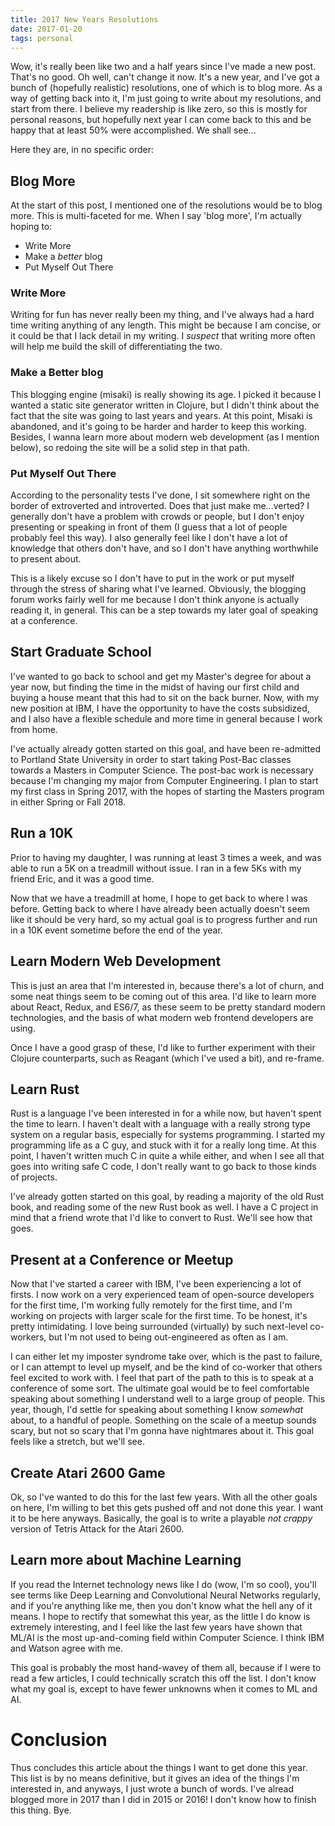 ```yaml
---
title: 2017 New Years Resolutions 
date: 2017-01-20 
tags: personal
---
```


Wow, it's really been like two and a half years since I've made a new post. That's no good. Oh well, can't change it now. It's a new year, and I've got a bunch of (hopefully realistic) resolutions, one of which is to blog more. As a way of getting back into it, I'm just going to write about my resolutions, and start from there. I believe my readership is like zero, so this is mostly for personal reasons, but hopefully next year I can come back to this and be happy that at least 50% were accomplished. We shall see...

Here they are, in no specific order:

## Blog More

At the start of this post, I mentioned one of the resolutions would be to blog more. This is multi-faceted for me. When I say 'blog more', I'm actually hoping to:

* Write More
* Make a *better* blog
* Put Myself Out There

<!-- more -->
### Write More

Writing for fun has never really been my thing, and I've always had a hard time writing anything of any length. This might be because I am concise, or it could be that I lack detail in my writing. I *suspect* that writing more often will help me build the skill of differentiating the two.

### Make a Better blog

This blogging engine (misaki) is really showing its age. I picked it because I wanted a static site generator written in Clojure, but I didn't think about the fact that the site was going to last years and years. At this point, Misaki is abandoned, and it's going to be harder and harder to keep this working. Besides, I wanna learn more about modern web development (as I mention below), so redoing the site will be a solid step in that path.

### Put Myself Out There

According to the personality tests I've done, I sit somewhere right on the border of extroverted and introverted. Does that just make me...verted? I generally don't have a problem with crowds or people, but I don't enjoy presenting or speaking in front of them (I guess that a lot of people probably feel this way). I also generally feel like I don't have a lot of knowledge that others don't have, and so I don't have anything worthwhile to present about.

This is a likely excuse so I don't have to put in the work or put myself through the stress of sharing what I've learned. Obviously, the blogging forum works fairly well for me because I don't think anyone is actually reading it, in general. This can be a step towards my later goal of speaking at a conference.

## Start Graduate School

I've wanted to go back to school and get my Master's degree for about a year now, but finding the time in the midst of having our first child and buying a house meant that this had to sit on the back burner. Now, with my new position at IBM, I have the opportunity to have the costs subsidized, and I also have a flexible schedule and more time in general because I work from home.

I've actually already gotten started on this goal, and have been re-admitted to Portland State University in order to start taking Post-Bac classes towards a Masters in Computer Science. The post-bac work is necessary because I'm changing my major from Computer Engineering. I plan to start my first class in Spring 2017, with the hopes of starting the Masters program in either Spring or Fall 2018.

## Run a 10K

Prior to having my daughter, I was running at least 3 times a week, and was able to run a 5K on a treadmill without issue. I ran in a few 5Ks with my friend Eric, and it was a good time.

Now that we have a treadmill at home, I hope to get back to where I was before. Getting back to where I have already been actually doesn't seem like it should be very hard, so my actual goal is to progress further and run in a 10K event sometime before the end of the year.

## Learn Modern Web Development

This is just an area that I'm interested in, because there's a lot of churn, and some neat things seem to be coming out of this area. I'd like to learn more about React, Redux, and ES6/7, as these seem to be pretty standard modern technologies, and the basis of what modern web frontend developers are using.

Once I have a good grasp of these, I'd like to further experiment with their Clojure counterparts, such as Reagant (which I've used a bit), and re-frame. 

## Learn Rust

Rust is a language I've been interested in for a while now, but haven't spent the time to learn. I haven't dealt with a language with a really strong type system on a regular basis, especially for systems programming. I started my programming life as a C guy, and stuck with it for a really long time. At this point, I haven't written much C in quite a while either, and when I see all that goes into writing safe C code, I don't really want to go back to those kinds of projects.

I've already gotten started on this goal, by reading a majority of the old Rust book, and reading some of the new Rust book as well. I have a C project in mind that a friend wrote that I'd like to convert to Rust. We'll see how that goes.

## Present at a Conference or Meetup

Now that I've started a career with IBM, I've been experiencing a lot of firsts. I now work on a very experienced team of open-source developers for the first time, I'm working fully remotely for the first time, and I'm working on projects with larger scale for the first time. To be honest, it's pretty intimidating. I love being surrounded (virtually) by such next-level co-workers, but I'm not used to being out-engineered as often as I am.

I can either let my imposter syndrome take over, which is the past to failure, or I can attempt to level up myself, and be the kind of co-worker that others feel excited to work with. I feel that part of the path to this is to speak at a conference of some sort. The ultimate goal would be to feel comfortable speaking about something I understand well to a large group of people. This year, though, I'd settle for speaking about something I know *somewhat* about, to a handful of people. Something on the scale of a meetup sounds scary, but not so scary that I'm gonna have nightmares about it. This goal feels like a stretch, but we'll see.

## Create Atari 2600 Game

Ok, so I've wanted to do this for the last few years. With all the other goals on here, I'm willing to bet this gets pushed off and not done this year. I want it to be here anyways. Basically, the goal is to write a playable *not crappy* version of Tetris Attack for the Atari 2600.

## Learn more about Machine Learning

If you read the Internet technology news like I do (wow, I'm so cool), you'll see terms like Deep Learning and Convolutional Neural Networks regularly, and if you're anything like me, then you don't know what the hell any of it means. I hope to rectify that somewhat this year, as the little I do know is extremely interesting, and I feel like the last few years have shown that ML/AI is the most up-and-coming field within Computer Science. I think IBM and Watson agree with me.

This goal is probably the most hand-wavey of them all, because if I were to read a few articles, I could technically scratch this off the list. I don't know what my goal is, except to have fewer unknowns when it comes to ML and AI.

# Conclusion

Thus concludes this article about the things I want to get done this year. This list is by no means definitive, but it gives an idea of the things I'm interested in, and anyways, I just wrote a bunch of words. I've alread blogged more in 2017 than I did in 2015 or 2016! I don't know how to finish this thing. Bye.
